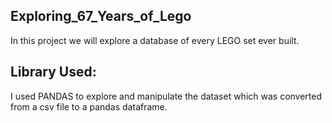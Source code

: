 ## Exploring_67_Years_of_Lego
 In this project we will explore a database of every LEGO set ever built.

## Library Used:
 I used PANDAS to explore and manipulate the dataset which was converted from a csv file to a pandas dataframe.
